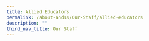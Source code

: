 ```yaml
---
title: Allied Educators
permalink: /about-andss/Our-Staff/allied-educators
description: ""
third_nav_title: Our Staff
---
```

